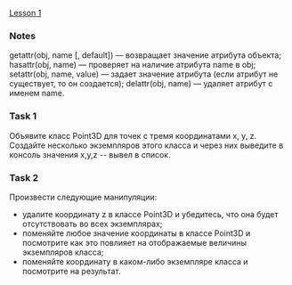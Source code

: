 [Lesson 1](https://proproprogs.ru/python_oop/paradigma-oop)

### Notes

getattr(obj, name [, default]) — возвращает значение атрибута объекта;
hasattr(obj, name) — проверяет на наличие атрибута name в obj;
setattr(obj, name, value) — задает значение атрибута (если атрибут не существует, то он создается);
delattr(obj, name) — удаляет атрибут с именем name. 

### Task 1

Объявите класс Point3D для точек с тремя координатами x, y, z.
Создайте несколько экземпляров этого класса и через них выведите в консоль значения x,y,z -- вывел в список.

### Task 2

Произвести следующие манипуляции:
- удалите координату z в классе Point3D и убедитесь, что она будет отсутствовать во всех экземплярах;
- поменяйте любое значение координаты в классе Point3D и посмотрите как это повлияет на отображаемые величины экземпляров класса;
- поменяйте координату в каком-либо экземпляре класса и посмотрите на результат. 
